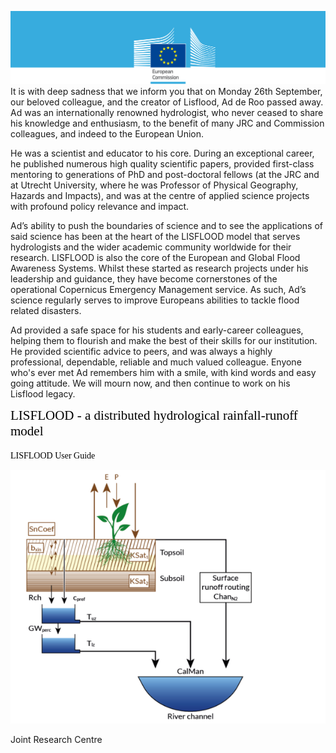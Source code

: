 

![](./media/image2.png)
It is with deep sadness that we inform you that on Monday 26th September, our beloved colleague, and the creator of Lisflood, Ad de Roo passed away.
<br>
Ad was an internationally renowned hydrologist, who never ceased to share his knowledge and enthusiasm, to the benefit of many JRC and Commission colleagues, and indeed to the European Union.
 
He was a scientist and educator to his core. During an exceptional career, he published numerous high quality scientific papers, provided first-class mentoring to generations of PhD and post-doctoral fellows (at the JRC and at Utrecht University, where he was Professor of Physical Geography, Hazards and Impacts), and was at the centre of applied science projects with profound policy relevance and impact.
 
Ad’s ability to push the boundaries of science and to see the applications of said science has been at the heart of the LISFLOOD model that serves hydrologists  and the wider academic community worldwide for their research. LISFLOOD is also the core of the European and Global Flood Awareness Systems. Whilst these started as research projects under his leadership and guidance, they have become cornerstones of the operational Copernicus Emergency Management service. As such, Ad’s science regularly serves to improve Europeans abilities to tackle flood related disasters.

Ad provided a safe space for his students and early-career colleagues, helping them to flourish and make the best of their skills for our institution. He provided scientific advice to peers, and was always a highly professional, dependable, reliable and much valued colleague.
Enyone who's ever met Ad remembers him with a smile, with kind words and easy going attitude. We will mourn now, and then continue to work on his Lisflood legacy.
<br>

<span style="color:black; font-family:Georgia; font-size:1.5em;">LISFLOOD - a distributed hydrological rainfall-runoff model</span>
<br>
<br>
<span style="color:black; font-family:Georgia; font-size:1em;">LISFLOOD User Guide</span>

![](./media/image6-frontpage.png)

Joint Research Centre

